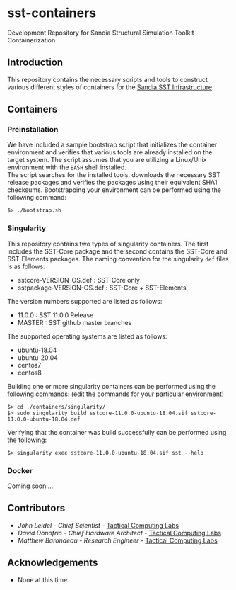 # sst-containers
Development Repository for Sandia Structural Simulation Toolkit Containerization

## Introduction

This repository contains the necessary scripts and tools to construct various 
different styles of containers for the [Sandia SST Infrastructure](http://sst-simulator.org/).

## Containers

### Preinstallation

We have included a sample bootstrap script that initializes the container environment 
and verifies that various tools are already installed on the target system.  The script
assumes that you are utilizing a Linux/Unix environment with the `BASH` shell installed.  
The script searches for the installed tools, downloads the necessary SST release packages 
and verifies the packages using their equivalent SHA1 checksums.  Bootstrapping your environment 
can be performed using the following command:

`$> ./bootstrap.sh`

### Singularity

This repository contains two types of singularity containers.  The first includes the SST-Core
package and the second contains the SST-Core and SST-Elements packages.  The naming 
convention for the singularity `def` files is as follows:

* sstcore-VERSION-OS.def : SST-Core only
* sstpackage-VERSION-OS.def : SST-Core + SST-Elements

The version numbers supported are listed as follows:
* 11.0.0 : SST 11.0.0 Release
* MASTER : SST github master branches

The supported operating systems are listed as follows:
* ubuntu-18.04
* ubuntu-20.04
* centos7
* centos8

Building one or more singularity containers can be performed using the following commands:
(edit the commands for your particular environment)
```
$> cd ./containers/singularity/
$> sudo singularity build sstcore-11.0.0-ubuntu-18.04.sif sstcore-11.0.0-ubuntu-18.04.def
```

Verifying that the container was build successfully can be performed using the following:
```
$> singularity exec sstcore-11.0.0-ubuntu-18.04.sif sst --help
```

### Docker

Coming soon....

## Contributors

* *John Leidel* - *Chief Scientist* - [Tactical Computing Labs](http://www.tactcomplabs.com)
* *David Donofrio* - *Chief Hardware Architect* - [Tactical Computing Labs](http://www.tactcomplabs.com)
* *Matthew Barondeau* - *Research Engineer* - [Tactical Computing Labs](http://www.tactcomplabs.com)

## Acknowledgements
* None at this time
